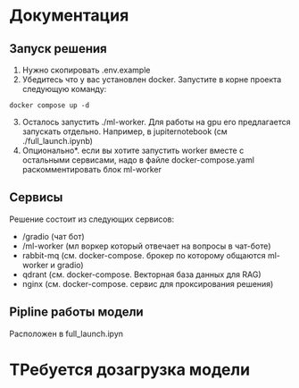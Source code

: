 # Документация

## Запуск решения

1) Нужно скопировать .env.example
2) Убедитесь что у вас установлен docker. Запустите в корне проекта следующую команду: 
```
docker compose up -d
```
3) Осталось запустить ./ml-worker. Для работы на gpu его предлагается запускать отдельно.
Например, в jupiternotebook (см ./full_launch.ipynb)
4) Опционально*. если вы хотите запустить worker вместе с остальными сервисами, надо в файле docker-compose.yaml 
раскомментировать блок ml-worker

## Сервисы

Решение состоит из следующих сервисов:
- /gradio (чат бот)
- /ml-worker (мл воркер который отвечает на вопросы в чат-боте)
- rabbit-mq (см. docker-compose. брокер по которому общаются ml-worker и gradio)
- qdrant (см. docker-compose. Векторная база данных для RAG)
- nginx (см. docker-compose. сервис для проксирования решения)

## Pipline работы модели

Расположен в full_launch.ipyn


# ТРебуется дозагрузка модели

